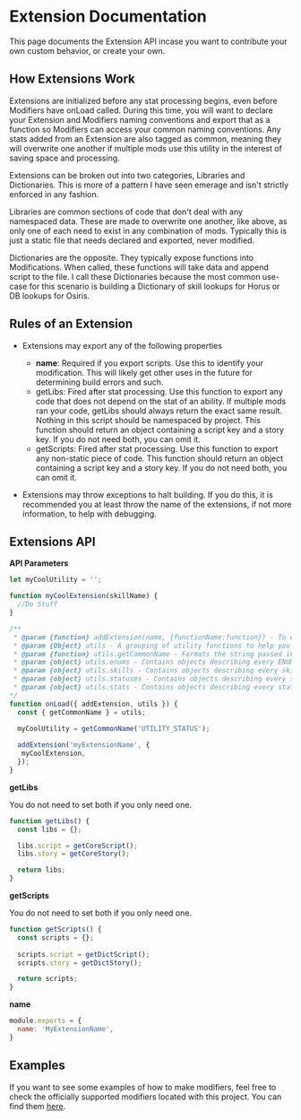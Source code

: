 # Extension Documentation

This page documents the Extension API incase you want to contribute your own custom behavior, or create your own.

## How Extensions Work

Extensions are initialized before any stat processing begins, even before Modifiers have onLoad called. During this time, you will want to declare your Extension and Modifiers naming conventions and export that as a function so Modifiers can access your common naming conventions. Any stats added from an Extension are also tagged as common, meaning they will overwrite one another if multiple mods use this utility in the interest of saving space and processing.

Extensions can be broken out into two categories, Libraries and Dictionaries. This is more of a pattern I have seen emerage and isn't strictly enforced in any fashion.

Libraries are common sections of code that don't deal with any namespaced data. These are made to overwrite one another, like above, as only one of each need to exist in any combination of mods. Typically this is just a static file that needs declared and exported, never modified.

Dictionaries are the opposite. They typically expose functions into Modifications. When called, these functions will take data and append script to the file. I call these Dictionaries because the most common use-case for this scenario is building a Dictionary of skill lookups for Horus or DB lookups for Osiris.


## Rules of an Extension

- Extensions may export any of the following properties
   - **name**: Required if you export scripts. Use this to identify your modification. This will likely get other uses in the future for determining build errors and such.
  - getLibs: Fired after stat processing. Use this function to export any code that does not depend on the stat of an ability. If multiple mods ran your code, getLibs should always return the exact same result. Nothing in this script should be namespaced by project. This function should return an object containing a script key and a story key. If you do not need both, you can omit it.
  - getScripts: Fired after stat processing. Use this function to export any non-static piece of code. This function should return an object containing a script key and a story key. If you do not need both, you can omit it.

- Extensions may throw exceptions to halt building. If you do this, it is recommended you at least throw the name of the extensions, if not more information, to help with debugging.



## Extensions API

**API Parameters**

```javascript
let myCoolUtility = '';

function myCoolExtension(skillName) {
  //Do Stuff
}

/**
 * @param {function} addExtension(name, {functionName:function}) - To expose functions into modifiers, call this function exactly once. Pass in a name and an object containing a set of functionName:function declarations. These will be exposed to each modifier.
 * @param {Object} utils - A grouping of utility functions to help you author extensions.
 * @param {function} utils.getCommonName - Formats the string passed in with a common name so that multiple mods using the SkillGenerator will overwrite the file. Use this to help with naming fields in your libs.
 * @param {object} utils.enums - Contains objects describing every ENUM in the game. See https://github.com/Sinistralis-DOS2-Mods/SkillGenerator/blob/master/lib/definitions/enums.js for details.
 * @param {object} utils.skills - Contains objects describing every skill type in the game and it's XML configuration. See https://github.com/Sinistralis-DOS2-Mods/SkillGenerator/blob/master/lib/definitions/skills.js for details.
 * @param {object} utils.statuses - Contains objects describing every status type in the game and it's XML configuration. See https://github.com/Sinistralis-DOS2-Mods/SkillGenerator/blob/master/lib/definitions/statuses.js for details.
 * @param {object} utils.stats - Contains objects describing every stat type in the game and it's XML configuration. See https://github.com/Sinistralis-DOS2-Mods/SkillGenerator/blob/master/lib/definitions/stats.js for details.
*/
function onLoad({ addExtension, utils }) {
  const { getCommonName } = utils;
  
  myCoolUtility = getCommonName('UTILITY_STATUS');

  addExtension('myExtensionName', {
   myCoolExtension,
  });
}
```

**getLibs**

You do not need to set both if you only need one.

```javascript
function getLibs() {
  const libs = {};

  libs.script = getCoreScript();
  libs.story = getCoreStory();

  return libs;
}
```

**getScripts**

You do not need to set both if you only need one.

```javascript
function getScripts() {
  const scripts = {};
  
  scripts.script = getDictScript();
  scripts.story = getDictStory();

  return scripts;
}
```


**name**

```javascript
module.exports = {
  name: 'MyExtensionName',
}
```


## Examples

If you want to see some examples of how to make modifiers, feel free to check the officially supported modifiers located with this project. You can find them [here](https://github.com/Sinistralis-DOS2-Mods/SkillGenerator/tree/master/lib/extensions).
